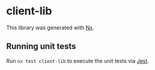 # client-lib

This library was generated with [Nx](https://nx.dev).

## Running unit tests

Run `nx test client-lib` to execute the unit tests via [Jest](https://jestjs.io).
